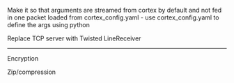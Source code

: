 Make it so that arguments are streamed from cortex by default and not fed in one packet loaded from cortex_config.yaml - use cortex_config.yaml to define the args using python

Replace TCP server with Twisted LineReceiver

---

Encryption

Zip/compression